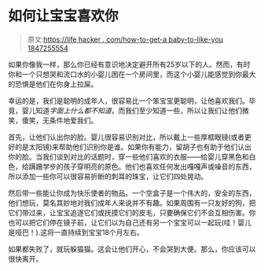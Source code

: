 # 如何让宝宝喜欢你

> 原文:[https://life hacker . com/how-to-get-a baby-to-like-you 1847255554](https://lifehacker.com/how-to-get-a-baby-to-like-you-1847255554)

如果你像我一样，那么你已经有意识地决定避开所有25岁以下的人。然而，有时你和一个只想哭和流口水的小婴儿困在一个房间里，而这个小婴儿能感觉到你最大的恐惧是他们在你身上拉屎。

幸运的是，我们是聪明的成年人，很容易比一个笨宝宝更聪明，让他喜欢我们。毕竟，婴儿知道*字面上什么都不知道*，而我们至少知道一些，所以让我们让他们微笑，傻笑，无条件地爱我们。

首先，让他们认出你的脸。婴儿很容易识别对比，所以戴上一些厚框眼镜(或者更好的是太阳镜)来帮助他们识别你是谁。如果你有能力，留胡子也有助于他们认出你的脸。当我们谈到对比的话题时，穿一些他们喜欢的衣服——给婴儿穿黑色和白色，给蹒跚学步的孩子穿明亮的原色。他们也喜欢任何发出嘎嘎声或噪音的东西，所以添加一些你可以很容易折断的刺耳的珠宝，让它们四处晃动。

然后带一些能让你成为快乐使者的物品。一个空盒子是一个伟大的，安全的东西，他们想玩，莫名其妙地对我们成年人来说并不有趣。如果周围有一只友好的狗，把它们带过来，让宝宝追逐它们或抚摸它们的皮毛，只要确保它们不会互相伤害。你也可以把它们停在镜子前，让它们以为自己还有另一个宝宝可以一起玩(哇！婴儿是哑巴！).这将一直持续到宝宝18个月左右。

如果都失败了，就玩躲猫猫。这会让他们开心，不会哭到大便。那么，你应该可以很快离开。